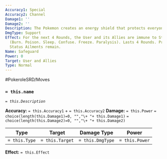 ```yaml
---
Accuracy1: Special
Accuracy2: Channel
Damage1: ''
Damage2: ''
Description: The Pokemon creates an energy shield that protects everyone from harm.
DmgType: Support
Effect: For the next 4 Rounds, the User and its Allies are immune to Status Ailments
  (Burn. Poison. Sleep. Confuse. Freeze. Paralysis). Lasts 4 Rounds. Previously inflicted
  Status Ailments remain.
Name: Safeguard
Power: 0
Target: User and Allies
Type: Normal
---
```


#PokeroleSRD/Moves

### `= this.name` 
*`= this.Description`*

**Accuracy:** `= this.Accuracy1` + `= this.Accuracy2`
**Damage:** `= this.Power` `= choice(length(this.Damage1)=0, "","\+ "+ this.Damage1)` `= choice(length(this.Damage2)=0, "","\+ "+ this.Damage2)`

| Type          | Target          | Damage Type          | Power          |
| ------------- | --------------- | ---------------- | -------------- |
| `= this.Type` | `= this.Target` | `= this.DmgType` | `= this.Power` | 

**Effect:** `= this.Effect`